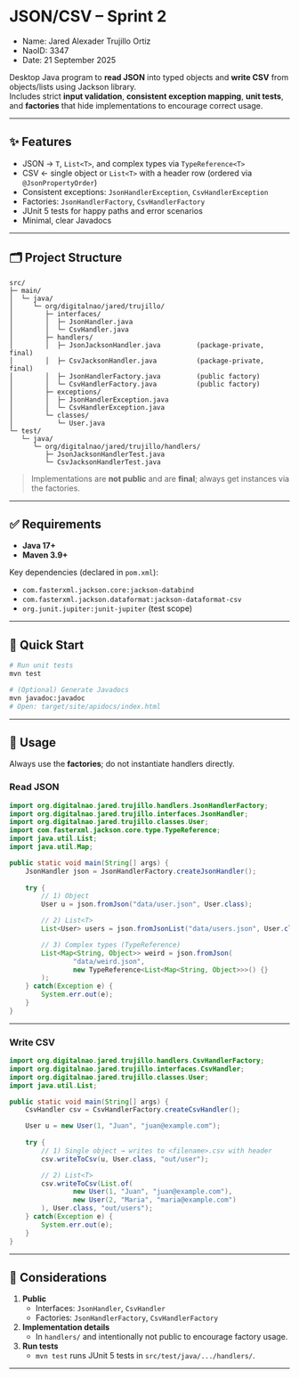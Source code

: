 # JSON/CSV – Sprint 2

- Name: Jared Alexader Trujillo Ortiz
- NaoID: 3347
- Date: 21 September 2025

Desktop Java program to **read JSON** into typed objects and **write CSV** from objects/lists using Jackson library.  
Includes strict **input validation**, **consistent exception mapping**, **unit tests**, and **factories** that hide implementations to encourage correct usage.

---

## ✨ Features

- JSON → `T`, `List<T>`, and complex types via `TypeReference<T>`
- CSV ← single object or `List<T>` with a header row (ordered via `@JsonPropertyOrder`)
- Consistent exceptions: `JsonHandlerException`, `CsvHandlerException`
- Factories: `JsonHandlerFactory`, `CsvHandlerFactory` 
- JUnit 5 tests for happy paths and error scenarios
- Minimal, clear Javadocs

---

## 🗂️ Project Structure

```
src/
├─ main/
│  └─ java/
│     └─ org/digitalnao/jared/trujillo/
│        ├─ interfaces/
│        │  ├─ JsonHandler.java
│        │  └─ CsvHandler.java
│        ├─ handlers/
│        │  ├─ JsonJacksonHandler.java         (package-private, final)
│        │  ├─ CsvJacksonHandler.java          (package-private, final)
│        │  ├─ JsonHandlerFactory.java         (public factory)
│        │  └─ CsvHandlerFactory.java          (public factory)
│        ├─ exceptions/
│        │  ├─ JsonHandlerException.java
│        │  └─ CsvHandlerException.java
│        └─ classes/
│           └─ User.java
└─ test/
   └─ java/
      └─ org/digitalnao/jared/trujillo/handlers/
         ├─ JsonJacksonHandlerTest.java
         └─ CsvJacksonHandlerTest.java
```

> Implementations are **not public** and are **final**; always get instances via the factories.

---

## ✅ Requirements

- **Java 17+**
- **Maven 3.9+**

Key dependencies (declared in `pom.xml`):
- `com.fasterxml.jackson.core:jackson-databind`
- `com.fasterxml.jackson.dataformat:jackson-dataformat-csv`
- `org.junit.jupiter:junit-jupiter` (test scope)

---

## 🚀 Quick Start

```bash
# Run unit tests
mvn test

# (Optional) Generate Javadocs
mvn javadoc:javadoc
# Open: target/site/apidocs/index.html
```

---

## 🔧 Usage

Always use the **factories**; do not instantiate handlers directly.

### Read JSON

```java
import org.digitalnao.jared.trujillo.handlers.JsonHandlerFactory;
import org.digitalnao.jared.trujillo.interfaces.JsonHandler;
import org.digitalnao.jared.trujillo.classes.User;
import com.fasterxml.jackson.core.type.TypeReference;
import java.util.List;
import java.util.Map;

public static void main(String[] args) {
    JsonHandler json = JsonHandlerFactory.createJsonHandler();
    
    try {
        // 1) Object
        User u = json.fromJson("data/user.json", User.class);

        // 2) List<T>
        List<User> users = json.fromJsonList("data/users.json", User.class);

        // 3) Complex types (TypeReference)
        List<Map<String, Object>> weird = json.fromJson(
                "data/weird.json",
                new TypeReference<List<Map<String, Object>>>() {}
        );
    } catch(Exception e) {
        System.err.out(e);
    }
}
```
---

### Write CSV

```java
import org.digitalnao.jared.trujillo.handlers.CsvHandlerFactory;
import org.digitalnao.jared.trujillo.interfaces.CsvHandler;
import org.digitalnao.jared.trujillo.classes.User;
import java.util.List;

public static void main(String[] args) {
    CsvHandler csv = CsvHandlerFactory.createCsvHandler();

    User u = new User(1, "Juan", "juan@example.com");
    
    try {
        // 1) Single object → writes to <filename>.csv with header
        csv.writeToCsv(u, User.class, "out/user");

        // 2) List<T>
        csv.writeToCsv(List.of(
                new User(1, "Juan", "juan@example.com"),
                new User(2, "Maria", "maria@example.com")
        ), User.class, "out/users");
    } catch(Exception e) {
        System.err.out(e);
    }  
}

```
---

## 🧪 Considerations

1. **Public**  
   - Interfaces: `JsonHandler`, `CsvHandler`  
   - Factories: `JsonHandlerFactory`, `CsvHandlerFactory`
2. **Implementation details**  
   - In `handlers/` and intentionally not public to encourage factory usage.  
3. **Run tests**  
   - `mvn test` runs JUnit 5 tests in `src/test/java/.../handlers/`.

---

